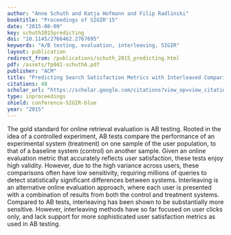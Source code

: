 ```yaml
---
author: "Anne Schuth and Katja Hofmann and Filip Radlinski"
booktitle: "Proceedings of SIGIR'15"
date: "2015-08-09"
key: schuth2015predicting
doi: "10.1145/2766462.2767695"
keywords: "A/B testing, evaluation, interleaving, SIGIR"
layout: publication
redirect_from: /publications/schuth_2015_predicting.html
pdf: /assets/fp041-schuthA.pdf
publisher: "ACM"
title: "Predicting Search Satisfaction Metrics with Interleaved Comparisons"
citations: 48
scholar_url: "https://scholar.google.com/citations?view_op=view_citation&hl=en&user=Y3ahb_wAAAAJ&pagesize=100&citation_for_view=Y3ahb_wAAAAJ:VaXvl8Fpj5cC"
type: inproceedings
shield: conference-SIGIR-blue
year: "2015"
---
```


The gold standard for online retrieval evaluation is AB testing. Rooted in the idea of a controlled experiment, AB tests
compare the performance of an experimental system (treatment) on one sample of the user population, to that of a
baseline system (control) on another sample. Given an online evaluation metric that accurately reflects user
satisfaction, these tests enjoy high validity. However, due to the high variance across users, these comparisons often
have low sensitivity, requiring millions of queries to detect statistically significant differences between systems.
Interleaving is an alternative online evaluation approach, where each user is presented with a combination of results
from both the control and treatment systems. Compared to AB tests, interleaving has been shown to be substantially more
sensitive. However, interleaving methods have so far focused on user clicks only, and lack support for more
sophisticated user satisfaction metrics as used in AB testing.
